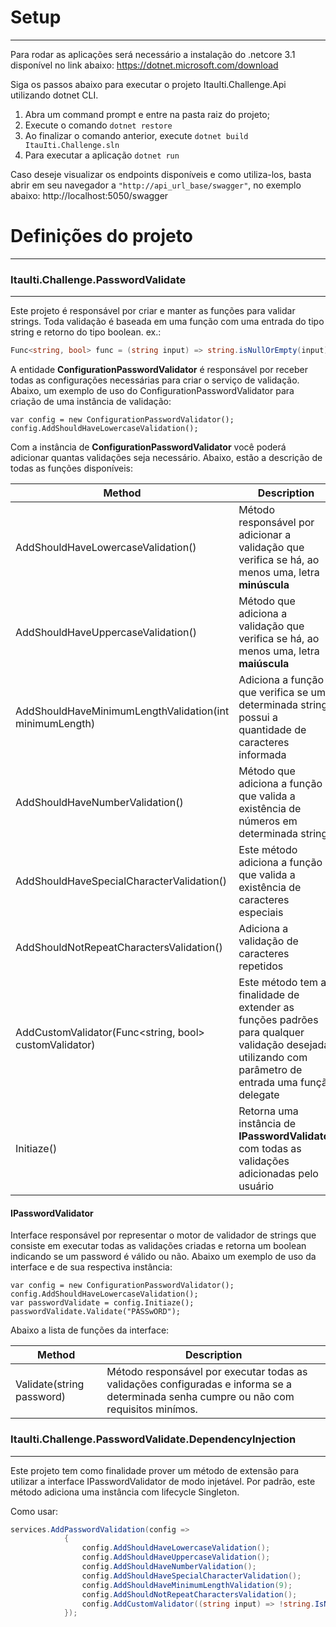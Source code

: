 # Setup
---
Para rodar as aplicações será necessário a instalação do .netcore 3.1 disponível no link abaixo:
https://dotnet.microsoft.com/download

Siga os passos abaixo para executar o projeto ItauIti.Challenge.Api utilizando dotnet CLI.
1. Abra um command prompt e entre na pasta raiz do projeto;
2. Execute o comando ```dotnet restore ```
3. Ao finalizar o comando anterior, execute ```dotnet build ItauIti.Challenge.sln ```
4. Para executar a aplicação ```dotnet run ```

Caso deseje visualizar os endpoints disponíveis e como utiliza-los, basta abrir em seu navegador a ```"http://api_url_base/swagger"```, no exemplo abaixo:
http://localhost:5050/swagger

# Definições do projeto
---

### ItauIti.Challenge.PasswordValidate
---
Este projeto é responsável por criar e manter as funções para validar strings. Toda validação é baseada em uma função com uma entrada do tipo string e retorno do tipo boolean.
ex.: 
``` c# 
Func<string, bool> func = (string input) => string.isNullOrEmpty(input);
```

A entidade **ConfigurationPasswordValidator** é responsável por receber todas as configurações necessárias para criar o serviço de validação.
Abaixo, um exemplo de uso do ConfigurationPasswordValidator para criação de uma instância de validação:

``` dotnet
var config = new ConfigurationPasswordValidator(); 
config.AddShouldHaveLowercaseValidation();
```

Com a instância de **ConfigurationPasswordValidator** você poderá adicionar quantas validações seja necessário. Abaixo, estão a descrição de todas as funções disponíveis:

| Method | Description |
| ------ | ---------- |
| AddShouldHaveLowercaseValidation() | Método responsável por adicionar a validação que verifica se há, ao menos uma, letra **minúscula** |
| AddShouldHaveUppercaseValidation() | Método que adiciona a validação que verifica se há, ao menos uma, letra **maiúscula** |
| AddShouldHaveMinimumLengthValidation(int minimumLength) | Adiciona a função que verifica se uma determinada string possui a quantidade de caracteres informada |
| AddShouldHaveNumberValidation() | Método que adiciona a função que valida a existência de números em determinada string |
| AddShouldHaveSpecialCharacterValidation() | Este método adiciona a função que valida a existência de caracteres especiais |
| AddShouldNotRepeatCharactersValidation() | Adiciona a validação de caracteres repetidos |
| AddCustomValidator(Func<string, bool> customValidator) | Este método tem a finalidade de extender as funções padrões para qualquer validação desejada, utilizando com parâmetro de entrada uma função delegate |
| Initiaze() | Retorna uma instância de **IPasswordValidator** com todas as validações adicionadas pelo usuário |

#### IPasswordValidator
Interface responsável por representar o motor de validador de strings que consiste em executar todas as validações criadas e retorna um boolean indicando se um password é válido ou não. Abaixo um exemplo de uso da interface e de sua respectiva instância:

``` dotnet
var config = new ConfigurationPasswordValidator(); 
config.AddShouldHaveLowercaseValidation();
var passwordValidate = config.Initiaze();
passwordValidate.Validate("PASSwORD");
```

Abaixo a lista de funções da interface:

| Method | Description |
| ------ | ---------- |
| Validate(string password) | Método responsável por executar todas as validações configuradas e informa se a determinada senha cumpre ou não com requisitos minímos. |

### ItauIti.Challenge.PasswordValidate.DependencyInjection
---
Este projeto tem como finalidade prover um método de extensão para utilizar a interface IPasswordValidator de modo injetável. Por padrão, este método adiciona uma instância com lifecycle Singleton.

Como usar:

``` c#
services.AddPasswordValidation(config =>
            {
                config.AddShouldHaveLowercaseValidation();
                config.AddShouldHaveUppercaseValidation();
                config.AddShouldHaveNumberValidation();
                config.AddShouldHaveSpecialCharacterValidation();
                config.AddShouldHaveMinimumLengthValidation(9);
                config.AddShouldNotRepeatCharactersValidation();
                config.AddCustomValidator((string input) => !string.IsNullOrEmpty(input) && !string.IsNullOrWhiteSpace(input));
            });
```
